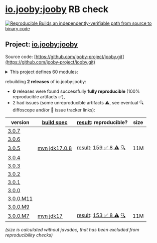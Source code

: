 [io.jooby:jooby](https://central.sonatype.com/artifact/io.jooby/jooby/versions) RB check
=======

[![Reproducible Builds](https://reproducible-builds.org/images/logos/rb.svg) an independently-verifiable path from source to binary code](https://reproducible-builds.org/)

## Project: [io.jooby:jooby](https://central.sonatype.com/artifact/io.jooby/jooby/versions)

Source code: [https://github.com/jooby-project/jooby.git](https://github.com/jooby-project/jooby.git)

<details><summary>This project defines 60 modules:</summary>

* [io.jooby:jooby](https://central.sonatype.com/artifact/io.jooby/jooby/3.0.5)
* [io.jooby:jooby-apt](https://central.sonatype.com/artifact/io.jooby/jooby-apt/3.0.5)
* [io.jooby:jooby-avaje-jsonb](https://central.sonatype.com/artifact/io.jooby/jooby-avaje-jsonb/3.0.5)
* [io.jooby:jooby-awssdk-v1](https://central.sonatype.com/artifact/io.jooby/jooby-awssdk-v1/3.0.5)
* [io.jooby:jooby-banner](https://central.sonatype.com/artifact/io.jooby/jooby-banner/3.0.5)
* [io.jooby:jooby-bom](https://central.sonatype.com/artifact/io.jooby/jooby-bom/3.0.5)
* [io.jooby:jooby-caffeine](https://central.sonatype.com/artifact/io.jooby/jooby-caffeine/3.0.5)
* [io.jooby:jooby-camel](https://central.sonatype.com/artifact/io.jooby/jooby-camel/3.0.5)
* [io.jooby:jooby-cli](https://central.sonatype.com/artifact/io.jooby/jooby-cli/3.0.5)
* [io.jooby:jooby-commons-email](https://central.sonatype.com/artifact/io.jooby/jooby-commons-email/3.0.5)
* [io.jooby:jooby-conscrypt](https://central.sonatype.com/artifact/io.jooby/jooby-conscrypt/3.0.5)
* [io.jooby:jooby-distribution](https://central.sonatype.com/artifact/io.jooby/jooby-distribution/3.0.5)
* [io.jooby:jooby-ebean](https://central.sonatype.com/artifact/io.jooby/jooby-ebean/3.0.5)
* [io.jooby:jooby-flyway](https://central.sonatype.com/artifact/io.jooby/jooby-flyway/3.0.5)
* [io.jooby:jooby-freemarker](https://central.sonatype.com/artifact/io.jooby/jooby-freemarker/3.0.5)
* [io.jooby:jooby-gradle-setup](https://central.sonatype.com/artifact/io.jooby/jooby-gradle-setup/3.0.5)
* [io.jooby:jooby-graphiql](https://central.sonatype.com/artifact/io.jooby/jooby-graphiql/3.0.5)
* [io.jooby:jooby-graphql](https://central.sonatype.com/artifact/io.jooby/jooby-graphql/3.0.5)
* [io.jooby:jooby-graphql-playground](https://central.sonatype.com/artifact/io.jooby/jooby-graphql-playground/3.0.5)
* [io.jooby:jooby-gson](https://central.sonatype.com/artifact/io.jooby/jooby-gson/3.0.5)
* [io.jooby:jooby-guice](https://central.sonatype.com/artifact/io.jooby/jooby-guice/3.0.5)
* [io.jooby:jooby-handlebars](https://central.sonatype.com/artifact/io.jooby/jooby-handlebars/3.0.5)
* [io.jooby:jooby-hibernate](https://central.sonatype.com/artifact/io.jooby/jooby-hibernate/3.0.5)
* [io.jooby:jooby-hikari](https://central.sonatype.com/artifact/io.jooby/jooby-hikari/3.0.5)
* [io.jooby:jooby-jackson](https://central.sonatype.com/artifact/io.jooby/jooby-jackson/3.0.5)
* [io.jooby:jooby-jasypt](https://central.sonatype.com/artifact/io.jooby/jooby-jasypt/3.0.5)
* [io.jooby:jooby-jdbi](https://central.sonatype.com/artifact/io.jooby/jooby-jdbi/3.0.5)
* [io.jooby:jooby-jetty](https://central.sonatype.com/artifact/io.jooby/jooby-jetty/3.0.5)
* [io.jooby:jooby-jstachio](https://central.sonatype.com/artifact/io.jooby/jooby-jstachio/3.0.5)
* [io.jooby:jooby-jte](https://central.sonatype.com/artifact/io.jooby/jooby-jte/3.0.5)
* [io.jooby:jooby-jwt](https://central.sonatype.com/artifact/io.jooby/jooby-jwt/3.0.5)
* [io.jooby:jooby-kafka](https://central.sonatype.com/artifact/io.jooby/jooby-kafka/3.0.5)
* [io.jooby:jooby-kotlin](https://central.sonatype.com/artifact/io.jooby/jooby-kotlin/3.0.5)
* [io.jooby:jooby-log4j](https://central.sonatype.com/artifact/io.jooby/jooby-log4j/3.0.5)
* [io.jooby:jooby-logback](https://central.sonatype.com/artifact/io.jooby/jooby-logback/3.0.5)
* [io.jooby:jooby-maven-plugin](https://central.sonatype.com/artifact/io.jooby/jooby-maven-plugin/3.0.5)
* [io.jooby:jooby-metrics](https://central.sonatype.com/artifact/io.jooby/jooby-metrics/3.0.5)
* [io.jooby:jooby-mutiny](https://central.sonatype.com/artifact/io.jooby/jooby-mutiny/3.0.5)
* [io.jooby:jooby-netty](https://central.sonatype.com/artifact/io.jooby/jooby-netty/3.0.5)
* [io.jooby:jooby-node](https://central.sonatype.com/artifact/io.jooby/jooby-node/3.0.5)
* [io.jooby:jooby-openapi](https://central.sonatype.com/artifact/io.jooby/jooby-openapi/3.0.5)
* [io.jooby:jooby-pac4j](https://central.sonatype.com/artifact/io.jooby/jooby-pac4j/3.0.5)
* [io.jooby:jooby-pebble](https://central.sonatype.com/artifact/io.jooby/jooby-pebble/3.0.5)
* [io.jooby:jooby-project](https://central.sonatype.com/artifact/io.jooby/jooby-project/3.0.5)
* [io.jooby:jooby-quartz](https://central.sonatype.com/artifact/io.jooby/jooby-quartz/3.0.5)
* [io.jooby:jooby-reactor](https://central.sonatype.com/artifact/io.jooby/jooby-reactor/3.0.5)
* [io.jooby:jooby-redis](https://central.sonatype.com/artifact/io.jooby/jooby-redis/3.0.5)
* [io.jooby:jooby-redoc](https://central.sonatype.com/artifact/io.jooby/jooby-redoc/3.0.5)
* [io.jooby:jooby-rocker](https://central.sonatype.com/artifact/io.jooby/jooby-rocker/3.0.5)
* [io.jooby:jooby-run](https://central.sonatype.com/artifact/io.jooby/jooby-run/3.0.5)
* [io.jooby:jooby-rxjava3](https://central.sonatype.com/artifact/io.jooby/jooby-rxjava3/3.0.5)
* [io.jooby:jooby-stork](https://central.sonatype.com/artifact/io.jooby/jooby-stork/3.0.5)
* [io.jooby:jooby-swagger-ui](https://central.sonatype.com/artifact/io.jooby/jooby-swagger-ui/3.0.5)
* [io.jooby:jooby-test](https://central.sonatype.com/artifact/io.jooby/jooby-test/3.0.5)
* [io.jooby:jooby-thymeleaf](https://central.sonatype.com/artifact/io.jooby/jooby-thymeleaf/3.0.5)
* [io.jooby:jooby-undertow](https://central.sonatype.com/artifact/io.jooby/jooby-undertow/3.0.5)
* [io.jooby:jooby-whoops](https://central.sonatype.com/artifact/io.jooby/jooby-whoops/3.0.5)
* [io.jooby:jooby-yasson](https://central.sonatype.com/artifact/io.jooby/jooby-yasson/3.0.5)
* [io.jooby:modules](https://central.sonatype.com/artifact/io.jooby/modules/3.0.5)
* [io.jooby:tests](https://central.sonatype.com/artifact/io.jooby/tests/3.0.5)
</details>

rebuilding **2 releases** of io.jooby:jooby:
- **0** releases were found successfully **fully reproducible** (100% reproducible artifacts :white_check_mark:),
- 2 had issues (some unreproducible artifacts :warning:, see eventual :mag: diffoscope and/or :memo: issue tracker links):

| version | [build spec](/BUILDSPEC.md) | [result](https://reproducible-builds.org/docs/jvm/): reproducible? | size |
| -- | --------- | ------ | -- |
| [3.0.7](https://central.sonatype.com/artifact/io.jooby/jooby/3.0.7/pom) | | | |
| [3.0.6](https://central.sonatype.com/artifact/io.jooby/jooby/3.0.6/pom) | | | |
| [3.0.5](https://central.sonatype.com/artifact/io.jooby/jooby/3.0.5/pom) | [mvn jdk17.0.8](jooby-3.0.5.buildspec) | [result](jooby-project-3.0.5.buildinfo): [159 :white_check_mark:  8 :warning:](jooby-project-3.0.5.buildcompare) [:mag:](jooby-project-3.0.5.diffoscope) | 11M |
| [3.0.4](https://central.sonatype.com/artifact/io.jooby/jooby/3.0.4/pom) | | | |
| [3.0.3](https://central.sonatype.com/artifact/io.jooby/jooby/3.0.3/pom) | | | |
| [3.0.2](https://central.sonatype.com/artifact/io.jooby/jooby/3.0.2/pom) | | | |
| [3.0.1](https://central.sonatype.com/artifact/io.jooby/jooby/3.0.1/pom) | | | |
| [3.0.0](https://central.sonatype.com/artifact/io.jooby/jooby/3.0.0/pom) | | | |
| [3.0.0.M11](https://central.sonatype.com/artifact/io.jooby/jooby/3.0.0.M11/pom) | | | |
| [3.0.0.M9](https://central.sonatype.com/artifact/io.jooby/jooby/3.0.0.M9/pom) | | | |
| [3.0.0.M7](https://central.sonatype.com/artifact/io.jooby/jooby/3.0.0.M7/pom) | [mvn jdk17](jooby-3.0.0.M7.buildspec) | [result](jooby-project-3.0.0.M7.buildinfo): [153 :white_check_mark:  8 :warning:](jooby-project-3.0.0.M7.buildcompare) [:mag:](jooby-project-3.0.0.M7.diffoscope) | 11M |

<i>(size is calculated without javadoc, that has been excluded from reproducibility checks)</i>
